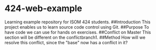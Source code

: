 # 424-web-example
Learning example repository for ISOM 424 students.
##Introduction
This project enables us to learn source code control using Git.
##Purpose
To have code we can use for hands on exercises.
##Conflict on Master
This section will be different on the conflictbranch1.
##Method 
How will we resolve this conflict, since the "base" now has a conflict in it?